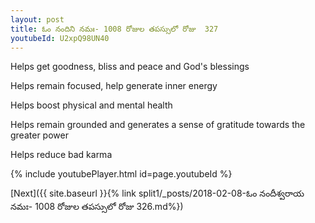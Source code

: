 ```yaml
---
layout: post
title: ఓం నందిని నమః- 1008 రోజుల తపస్సులో రోజు  327
youtubeId: U2xpQ98UN40
---
```

 
 
Helps get goodness, bliss and peace and God's blessings
 
Helps remain focused, help generate inner energy 
 
Helps boost physical and mental health 
 
Helps remain grounded and generates a sense of gratitude towards the greater power 
 
Helps reduce bad karma
 
 
 
 


{% include youtubePlayer.html id=page.youtubeId %}
 
[Next]({{ site.baseurl }}{% link  split1/_posts/2018-02-08-ఓం నందీశ్వరాయ నమః- 1008 రోజుల తపస్సులో రోజు  326.md%})
 
